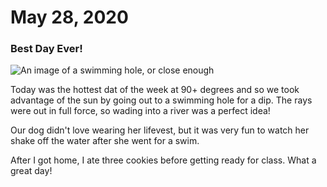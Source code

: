 # May 28, 2020
### Best Day Ever!

![An image of a swimming hole, or close enough](http://lorempixel.com/output/nature-q-c-320-220-2.jpg)

Today was the hottest dat of the week at 90+ degrees and so we took advantage of the sun by going out to a swimming hole for a dip. The rays were out in full force, so wading into a river was a perfect idea!

Our dog didn't love wearing her lifevest, but it was very fun to watch her shake off the water after she went for a swim.

After I got home, I ate three cookies before getting ready for class. What a great day!